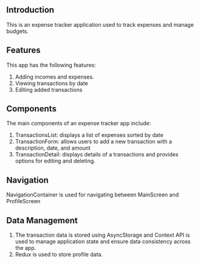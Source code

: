## Introduction

This is an expense tracker application used to track expenses and manage budgets.

## Features

This app has the following features:

1. Adding incomes and expenses.
2. Viewing transactions by date
3. Editing added transactions

## Components

The main components of an expense tracker app include:

1. TransactionsList: displays a list of expenses sorted by date
2. TransactionForm: allows users to add a new transaction with a description, date, and amount
3. TransactionDetail: displays details of a transactions and provides options for editing and deleting.

## Navigation

NavigationContainer is used for navigating between MainScreen and ProfileScreen

## Data Management

1. The transaction data is stored using AsyncStorage and Context API is used to manage application state and ensure data consistency across the app.
2. Redux is used to store profile data.
